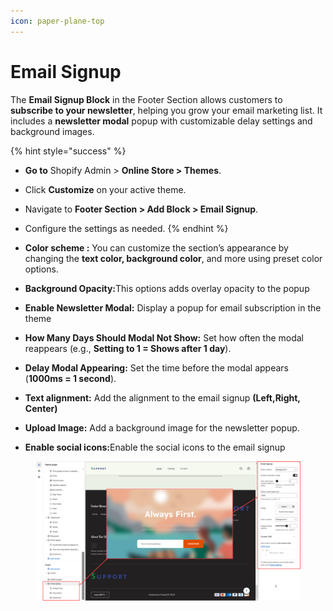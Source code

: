 ```yaml
---
icon: paper-plane-top
---
```


# Email Signup

The **Email Signup Block** in the Footer Section allows customers to **subscribe to your newsletter**, helping you grow your email marketing list. It includes a **newsletter modal** popup with customizable delay settings and background images.

{% hint style="success" %}
* **Go to** Shopify Admin > **Online Store > Themes**.
* Click **Customize** on your active theme.
* Navigate to **Footer Section > Add Block > Email Signup**.
* Configure the settings as needed.
{% endhint %}

* **Color scheme :** You can customize the section’s appearance by changing the **text color, background color**, and more using preset color options.
* **Background Opacity:**&#x54;his options adds overlay opacity to the popup&#x20;
* **Enable Newsletter Modal:** Display a popup for email subscription in the theme
* **How Many Days Should Modal Not Show:** Set how often the modal reappears (e.g., **Setting to 1 = Shows after 1 day**).
* **Delay Modal Appearing:** Set the time before the modal appears (**1000ms = 1 second**).
* **Text alignment:** Add the alignment to the  email signup **(Left,Right, Center)**
* **Upload Image:** Add a background image for the newsletter popup.
* **Enable social icons:**&#x45;nable the social icons to the email signup



<figure><img src="../.gitbook/assets/email-new.jpg" alt=""><figcaption></figcaption></figure>
